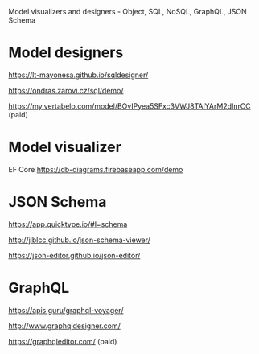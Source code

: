 Model visualizers and designers - Object, SQL, NoSQL, GraphQL, JSON Schema

# Model designers

https://lt-mayonesa.github.io/sqldesigner/

https://ondras.zarovi.cz/sql/demo/

https://my.vertabelo.com/model/BOvIPyea5SFxc3VWJ8TAlYArM2dInrCC (paid)

# Model visualizer
EF Core https://db-diagrams.firebaseapp.com/demo
 
# JSON Schema
https://app.quicktype.io/#l=schema

http://jlblcc.github.io/json-schema-viewer/

https://json-editor.github.io/json-editor/

# GraphQL

https://apis.guru/graphql-voyager/

http://www.graphqldesigner.com/

https://graphqleditor.com/ (paid)
